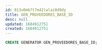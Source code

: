 ```yaml
---
id: 813u0mb7t7m42lwlai0d9dy
title: GEN_PROVEEDORES_BASE_ID
desc: null
updated: 1684912751
created: 1684912751
---
```



```sql
CREATE GENERATOR GEN_PROVEEDORES_BASE_ID;
```
